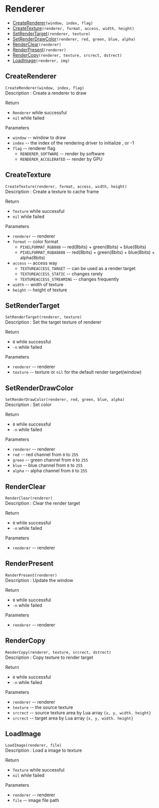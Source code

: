 # Renderer
* [CreateRenderer](#CreateRenderer)``(window, index, flag)``  
* [CreateTexture](#CreateTexture)``(renderer, format, access, width, height)`` 
* [SetRenderTarget](#SetRenderTarget)``(renderer, texture)`` 
* [SetRenderDrawColor](#SetRenderDrawColor)``(renderer, red, green, blue, alpha)``  
* [RenderClear](#RenderClear)``(renderer)``
* [RenderPresent](#RenderPresent)``(renderer)``
* [RenderCopy](#RenderCopy)``(renderer, texture, srcrect, dstrect)``  
* [LoadImage](#LoadImage)``(renderer, img)``  

## CreateRenderer
``CreateRenderer(window, index, flag)``  
Description : Create a renderer to draw  

Return   
* ``Renderer`` while successful
* ``nil`` while failed

Parameters
* ``window`` -- window to draw  
* ``index`` -- the index of the rendering driver to initialize , or -1
* ``flag`` -- renderer flag
  * ``RENDERER_SOFTWARE`` -- render by software  
  * ``RENDERER_ACCELERATED`` -- render by GPU  

## CreateTexture
``CreateTexture(renderer, format, access, width, height)``  
Description : Create a texture to cache frame  

Return   
* ``Texture`` while successful
* ``nil`` while failed

Parameters
* ``renderer`` -- renderer
* ``format`` -- color format
  * ``PIXELFORMAT_RGB888`` -- red(8bits) + green(8bits) + blue(8bits)  
  * ``PIXELFORMAT_RGBA8888`` -- red(8bits) + green(8bits) + blue(8bits) + alpha(8bits)  
* ``access`` -- access way
  * ``TEXTUREACCESS_TARGET`` -- can be used as a render target   
  * ``TEXTUREACCESS_STATIC`` -- changes rarely  
  * ``TEXTUREACCESS_STREAMING`` -- changes frequently  
* ``width`` -- width of texture
* ``height`` -- height of texture  

## SetRenderTarget
``SetRenderTarget(renderer, texture)``  
Description : Set the target texture of renderer    

Return   
* ``0`` while successful
* ``-n`` while failed

Parameters
* ``renderer`` -- renderer
* ``texture`` -- texture or ``nil`` for the default render target(window)  

## SetRenderDrawColor  
``SetRenderDrawColor(renderer, red, green, blue, alpha)``  
Description : Set color

Return   
* ``0`` while successful
* ``-n`` while failed

Parameters
* ``renderer`` -- renderer  
* ``red`` -- red channel from ``0`` to ``255``  
* ``green`` -- green channel from ``0`` to ``255``  
* ``blue`` -- blue channel from ``0`` to ``255``  
* ``alpha`` -- alpha channel from ``0`` to ``255``  

## RenderClear  
``RenderClear(renderer)``  
Description : Clear the render target

Return   
* ``0`` while successful
* ``-n`` while failed

Parameters
* ``renderer`` -- renderer  

## RenderPresent  
``RenderPresent(renderer)``  
Description : Update the window 

Return   
* ``0`` while successful
* ``-n`` while failed

Parameters
* ``renderer`` -- renderer  

## RenderCopy
``RenderCopy(renderer, texture, srcrect, dstrect)``  
Description : Copy texture to render target    

Return   
* ``0`` while successful
* ``-n`` while failed

Parameters
* ``renderer`` -- renderer
* ``texture`` -- the source texture  
* ``srcrect``  -- source texture area by Lua array ``{x, y, width. height}``  
* ``srcrect``  -- target area by Lua array ``{x, y, width. height}``  


## LoadImage
``LoadImage(renderer, file)``  
Description : Load a image to texture    

Return   
* ``Texture`` while successful
* ``nil`` while failed

Parameters
* ``renderer`` -- renderer
* ``file`` -- image file path  

